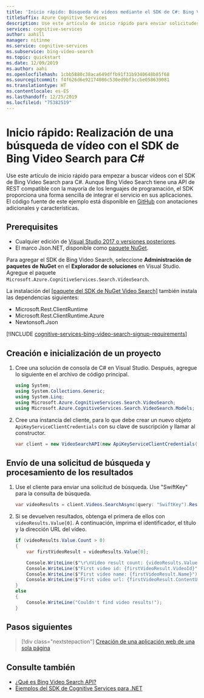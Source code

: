 ```yaml
---
title: 'Inicio rápido: Búsqueda de vídeos mediante el SDK de C#: Bing Video Search'
titleSuffix: Azure Cognitive Services
description: Use este artículo de inicio rápido para enviar solicitudes de búsqueda de vídeo mediante el SDK de Bing Video Search para C#.
services: cognitive-services
author: aahill
manager: nitinme
ms.service: cognitive-services
ms.subservice: bing-video-search
ms.topic: quickstart
ms.date: 12/09/2019
ms.author: aahi
ms.openlocfilehash: 1cbb5880c38aca649dffb91f31b9340648b85f68
ms.sourcegitcommit: f4f626d6e92174086c530ed9bf3ccbe058639081
ms.translationtype: HT
ms.contentlocale: es-ES
ms.lasthandoff: 12/25/2019
ms.locfileid: "75382519"
---
```

# <a name="quickstart-perform-a-video-search-with-the-bing-video-search-sdk-for-c"></a>Inicio rápido: Realización de una búsqueda de vídeo con el SDK de Bing Video Search para C#

Use este artículo de inicio rápido para empezar a buscar vídeos con el SDK de Bing Video Search para C#. Aunque Bing Video Search tiene una API de REST compatible con la mayoría de los lenguajes de programación, el SDK proporciona una forma sencilla de integrar el servicio en sus aplicaciones. El código fuente de este ejemplo está disponible en [GitHub](https://github.com/Azure-Samples/cognitive-services-dotnet-sdk-samples/tree/master/BingSearchv7/BingVideoSearch) con anotaciones adicionales y características.

## <a name="prerequisites"></a>Prerequisites

* Cualquier edición de [Visual Studio 2017 o versiones posteriores](https://visualstudio.microsoft.com/downloads/).
* El marco Json.NET, disponible como [paquete NuGet](https://www.nuget.org/packages/Newtonsoft.Json/).

Para agregar el SDK de Bing Video Search, seleccione **Administración de paquetes de NuGet** en el **Explorador de soluciones** en Visual Studio. Agregue el paquete `Microsoft.Azure.CognitiveServices.Search.VideoSearch`.

La instalación del [[paquete del SDK de NuGet Video Search]](https://www.nuget.org/packages/Microsoft.Azure.CognitiveServices.Search.VideoSearch/1.2.0) también instala las dependencias siguientes:

* Microsoft.Rest.ClientRuntime
* Microsoft.Rest.ClientRuntime.Azure
* Newtonsoft.Json

[!INCLUDE [cognitive-services-bing-video-search-signup-requirements](../../../../includes/cognitive-services-bing-video-search-signup-requirements.md)]


## <a name="create-and-initialize-a-project"></a>Creación e inicialización de un proyecto

1. Cree una solución de consola de C# en Visual Studio. Después, agregue lo siguiente en el archivo de código principal.

    ```csharp
    using System;
    using System.Collections.Generic;
    using System.Linq;
    using Microsoft.Azure.CognitiveServices.Search.VideoSearch;
    using Microsoft.Azure.CognitiveServices.Search.VideoSearch.Models;
    ```

2. Cree una instancia del cliente, para lo que debe crear un nuevo objeto `ApiKeyServiceClientCredentials` con su clave de suscripción y llamar al constructor.

    ```csharp
    var client = new VideoSearchAPI(new ApiKeyServiceClientCredentials("YOUR-ACCESS-KEY"));
    ```

## <a name="send-a-search-request-and-process-the-results"></a>Envío de una solicitud de búsqueda y procesamiento de los resultados

1. Use el cliente para enviar una solicitud de búsqueda. Use "SwiftKey" para la consulta de búsqueda.

    ```csharp
    var videoResults = client.Videos.SearchAsync(query: "SwiftKey").Result;
    ```

2. Si se devuelven resultados, obtenga el primera de ellos con `videoResults.Value[0]`. A continuación, imprima el identificador, el título y la dirección URL del vídeo.

    ```csharp
    if (videoResults.Value.Count > 0)
    {
        var firstVideoResult = videoResults.Value[0];

        Console.WriteLine($"\r\nVideo result count: {videoResults.Value.Count}");
        Console.WriteLine($"First video id: {firstVideoResult.VideoId}");
        Console.WriteLine($"First video name: {firstVideoResult.Name}");
        Console.WriteLine($"First video url: {firstVideoResult.ContentUrl}");
    }
    else
    {
        Console.WriteLine("Couldn't find video results!");
    }
    ```

## <a name="next-steps"></a>Pasos siguientes

> [!div class="nextstepaction"]
> [Creación de una aplicación web de una sola página](../tutorial-bing-video-search-single-page-app.md)

## <a name="see-also"></a>Consulte también 

* [¿Qué es Bing Video Search API?](../overview.md)
* [Ejemplos del SDK de Cognitive Services para .NET](https://github.com/Azure-Samples/cognitive-services-dotnet-sdk-samples/tree/master/BingSearchv7)
